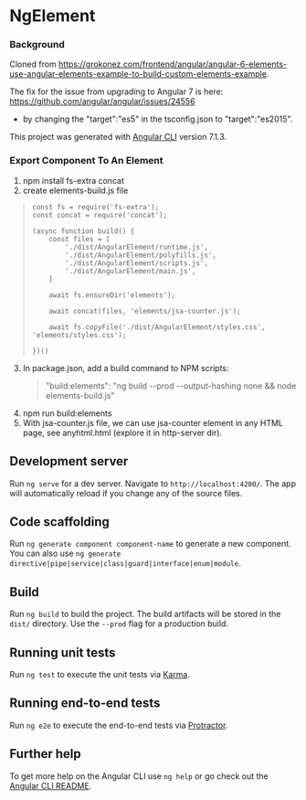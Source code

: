 # NgElement

### Background
Cloned from https://grokonez.com/frontend/angular/angular-6-elements-use-angular-elements-example-to-build-custom-elements-example.

The fix for the issue from upgrading to Angular 7 is here: https://github.com/angular/angular/issues/24556
- by changing the "target":"es5" in the tsconfig.json to "target":"es2015".

This project was generated with [Angular CLI](https://github.com/angular/angular-cli) version 7.1.3.

### Export Component To An Element

1. npm install fs-extra concat
2. create elements-build.js file

>     const fs = require('fs-extra');
>     const concat = require('concat');
>      
>     (async function build() {
>         const files = [
>             './dist/AngularElement/runtime.js',
>             './dist/AngularElement/polyfills.js',
>             './dist/AngularElement/scripts.js',
>             './dist/AngularElement/main.js',
>         ]
>      
>         await fs.ensureDir('elements');
>      
>         await concat(files, 'elements/jsa-counter.js');
>      
>         await fs.copyFile('./dist/AngularElement/styles.css', 'elements/styles.css');
>      
>     })()

3. In package.json, add a build command to NPM scripts: 
    > "build:elements": "ng build --prod --output-hashing none && node elements-build.js"
4. npm run build:elements
5. With jsa-counter.js file, we can use jsa-counter element in any HTML page, see anyhtml.html (explore it in http-server dir).

## Development server

Run `ng serve` for a dev server. Navigate to `http://localhost:4200/`. The app will automatically reload if you change any of the source files.

## Code scaffolding

Run `ng generate component component-name` to generate a new component. You can also use `ng generate directive|pipe|service|class|guard|interface|enum|module`.

## Build

Run `ng build` to build the project. The build artifacts will be stored in the `dist/` directory. Use the `--prod` flag for a production build.

## Running unit tests

Run `ng test` to execute the unit tests via [Karma](https://karma-runner.github.io).

## Running end-to-end tests

Run `ng e2e` to execute the end-to-end tests via [Protractor](http://www.protractortest.org/).

## Further help

To get more help on the Angular CLI use `ng help` or go check out the [Angular CLI README](https://github.com/angular/angular-cli/blob/master/README.md).
